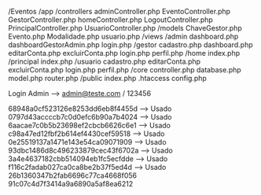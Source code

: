 /Eventos
  /app
    /controllers
      adminController.php
      EventoController.php
      GestorController.php
      homeController.php
      LogoutController.php
      PrincipalController.php
      UsuarioController.php
    /models
      ChaveGestor.php
      Evento.php
      Modalidade.php
      usuario.php
    /views
      /admin
        dashboard.php
        dashboardGestorAdmin.php
        login.php
      /gestor
        cadastro.php
        dashboard.php
        editarConta.php
        excluirConta.php
        login.php
        perfil.php
      /home
        index.php
      /principal
        index.php
      /usuario
        cadastro.php
        editarConta.php
        excluirConta.php
        login.php
        perfil.php
  /core
    controller.php
    database.php
    model.php
    router.php
  /public
    index.php
    .htaccess
  config.php

  Login Admin --> admin@teste.com / 123456 

  68948a0cf523126e8253dd6eb8f4455d --> Usado
  0797d43accccb7c0d0efc6b90a7b4024 --> Usado
  6aacae7c0b5b23698ef2cbcb6626c6e1 --> Usado
  c98a47ed12fbf2b614ef4430cef59518 --> Usado
  0e25519137a1471e143e54ca09071909 --> Usado
  93dbc1486d8c496233879cec43f6702a --> Usado
  3a4e4637182cbb514094eb1fc5ecfdde --> Usado
  f116c2fadab027ca0ca8be2b37f5ed4d --> Usado
  26b1360347b2fab6696c77ca4668f056
  91c07c4d7f3414a9a6890a5af8ea6212
